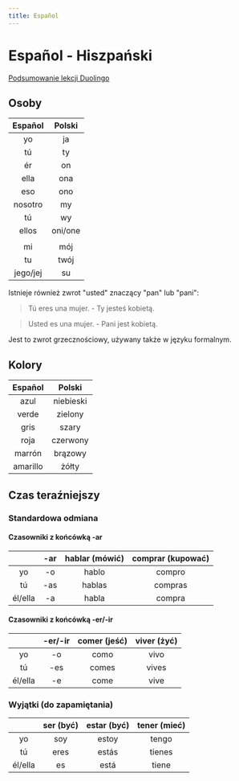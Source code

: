 ```yaml
---
title: Español
---
```


# Español - Hiszpański

[Podsumowanie lekcji Duolingo](duolingo)

## Osoby

| Español  | Polski  |
| :------: | :-----: |
|    yo    |   ja    |
|    tú    |   ty    |
|    ér    |   on    |
|   ella   |   ona   |
|   eso    |   ono   |
| nosotro  |   my    |
|    tú    |   wy    |
|  ellos   | oni/one |
|          |         |
|    mi    |   mój   |
|    tu    |  twój   |
| jego/jej |   su    |

Istnieje również zwrot "usted" znaczący "pan" lub "pani":

> Tú eres una mujer. - Ty jesteś kobietą.

> Usted es una mujer. - Pani jest kobietą.

Jest to zwrot grzecznościowy, używany także w języku formalnym.

## Kolory

| Español  |  Polski   |
| :------: | :-------: |
|   azul   | niebieski |
|  verde   |  zielony  |
|   gris   |   szary   |
|   roja   | czerwony  |
|  marrón  |  brązowy  |
| amarillo |   żółty   |

## Czas teraźniejszy

### Standardowa odmiana

#### Czasowniki z końcówką -ar

|         | -ar | hablar (mówić) | comprar (kupować) |
| :-----: | :-: | :------------: | :---------------: |
|   yo    | -o  |     hablo      |      compro       |
|   tú    | -as |     hablas     |      compras      |
| él/ella | -a  |     habla      |      compra       |

#### Czasowniki z końcówką -er/-ir

|         | -er/-ir | comer (jeść) | viver (żyć) |
| :-----: | :-----: | :----------: | :---------: |
|   yo    |   -o    |     como     |    vivo     |
|   tú    |   -es   |    comes     |    vives    |
| él/ella |   -e    |     come     |    vive     |

### Wyjątki (do zapamiętania)

|         | ser (być) | estar (być) | tener (mieć) |
| :-----: | :-------: | :---------: | :----------: |
|   yo    |    soy    |    estoy    |    tengo     |
|   tú    |   eres    |    estás    |    tienes    |
| él/ella |    es     |    está     |    tiene     |

